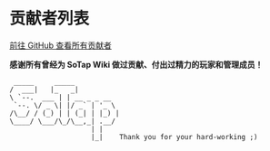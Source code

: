 # 贡献者列表

[前往 GitHub 查看所有贡献者](https://github.com/sotapmc/SotapWiki/graphs/contributors)

**感谢所有曾经为 SoTap Wiki 做过贡献、付出过精力的玩家和管理成员！**

```
 _____     _____           
/  ___|   |_   _|          
\ `--.  ___ | | __ _ _ __  
 `--. \/ _ \| |/ _` | '_ \ 
/\__/ / (_) | | (_| | |_) |
\____/ \___/\_/\__,_| .__/ 
                    | |    
                    |_|    Thank you for your hard-working ;)
```
